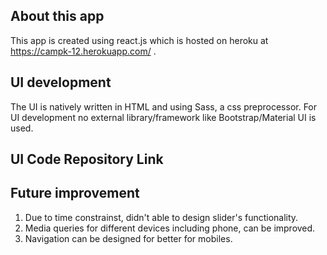 ## About this app

This app is created using react.js which is hosted on heroku at https://campk-12.herokuapp.com/ .

## UI development

The UI is natively written in HTML and using Sass, a css preprocessor. For UI development no external library/framework like Bootstrap/Material UI is used.

## UI Code Repository Link

## Future improvement

1. Due to time constrainst, didn't able to design slider's functionality.
2. Media queries for different devices including phone, can be improved.
3. Navigation can be designed for better for mobiles.
